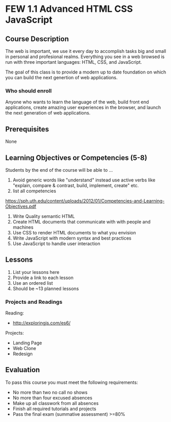 # FEW 1.1 Advanced HTML CSS JavaScript

## Course Description

The web is important, we use it every day to accomplish 
tasks big and small in personal and profesional realms.
Everything you see in a web browsed is run with three 
important languages: HTML, CSS, and JavaScript.

The goal of this class is to provide a modern up to date 
foundation on which you can build the next genertion of 
web applications. 

### Who should enroll

Anyone who wants to learn the language of the web, 
build front end applications, create amazing user 
experiences in the browser, and launch the next 
generation of web applications. 

## Prerequisites

None

## Learning Objectives or Competencies (5-8)

Students by the end of the course will be able to ...

1. Avoid generic words like "understand" instead use active verbs like "explain, compare & contrast, build, implement, create" etc.
1. list all competencies

https://sph.uth.edu/content/uploads/2012/01/Competencies-and-Learning-Objectives.pdf

1. Write Quality semantic HTML 
1. Create HTML documents that communicate with with people and machines
1. Use CSS to render HTML documents to what you envision
1. Write JavaScript with modern syntax and best practices
1. Use JavaScript to handle user interaction

## Lessons

1. List your lessons here
1. Provide a link to each lesson
1. Use an ordered list
1. Should be ~13 planned lessons

### Projects and Readings

Reading:
- http://exploringjs.com/es6/

Projects: 
- Landing Page 
- Web Clone 
- Redesign 

## Evaluation

To pass this course you must meet the following requirements:

- No more than two no call no shows
- No more than four excused absences
- Make up all classwork from all absences
- Finish all required tutorials and projects
- Pass the final exam (summative assessment) >=80%

